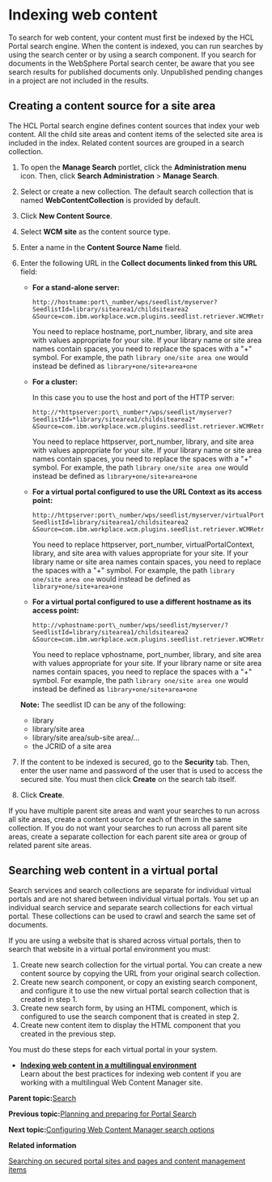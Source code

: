 # Indexing web content 

To search for web content, your content must first be indexed by the HCL Portal search engine. When the content is indexed, you can run searches by using the search center or by using a search component. If you search for documents in the WebSphere Portal search center, be aware that you see search results for published documents only. Unpublished pending changes in a project are not included in the results.

## Creating a content source for a site area

The HCL Portal search engine defines content sources that index your web content. All the child site areas and content items of the selected site area is included in the index. Related content sources are grouped in a search collection.

1.  To open the **Manage Search** portlet, click the **Administration menu** icon. Then, click **Search Administration** \> **Manage Search**.
2.  Select or create a new collection. The default search collection that is named **WebContentCollection** is provided by default.
3.  Click **New Content Source**.
4.  Select **WCM site** as the content source type.
5.  Enter a name in the **Content Source Name** field.
6.  Enter the following URL in the **Collect documents linked from this URL** field:

    -   **For a stand-alone server:**

        ```
        http://hostname:port\_number/wps/seedlist/myserver?SeedlistId=library/sitearea1/childsitearea2
        &Source=com.ibm.workplace.wcm.plugins.seedlist.retriever.WCMRetrieverFactory&Action=GetDocuments
        ```

        You need to replace hostname, port\_number, library, and site area with values appropriate for your site. If your library name or site area names contain spaces, you need to replace the spaces with a "+" symbol. For example, the path `library one/site area one` would instead be defined as `library+one/site+area+one`

    -   **For a cluster:**

        In this case you to use the host and port of the HTTP server:

        ```
        http://*httpserver:port\_number*/wps/seedlist/myserver?SeedlistId=*library/sitearea1/childsitearea2*
        &Source=com.ibm.workplace.wcm.plugins.seedlist.retriever.WCMRetrieverFactory&Action=GetDocuments
        ```

        You need to replace httpserver, port\_number, library, and site area with values appropriate for your site. If your library name or site area names contain spaces, you need to replace the spaces with a "+" symbol. For example, the path `library one/site area one` would instead be defined as `library+one/site+area+one`

    -   **For a virtual portal configured to use the URL Context as its access point:**

        ```
        http://httpserver:port\_number/wps/seedlist/myserver/virtualPortalContext?SeedlistId=library/sitearea1/childsitearea2
        &Source=com.ibm.workplace.wcm.plugins.seedlist.retriever.WCMRetrieverFactory&Action=GetDocuments
        ```

        You need to replace httpserver, port\_number, virtualPortalContext, library, and site area with values appropriate for your site. If your library name or site area names contain spaces, you need to replace the spaces with a "+" symbol. For example, the path `library one/site area one` would instead be defined as `library+one/site+area+one`

    -   **For a virtual portal configured to use a different hostname as its access point:**

        ```
        http://vphostname:port\_number/wps/seedlist/myserver/?SeedlistId=library/sitearea1/childsitearea2
        &Source=com.ibm.workplace.wcm.plugins.seedlist.retriever.WCMRetrieverFactory&Action=GetDocuments
        ```

        You need to replace vphostname, port\_number, library, and site area with values appropriate for your site. If your library name or site area names contain spaces, you need to replace the spaces with a "+" symbol. For example, the path `library one/site area one` would instead be defined as `library+one/site+area+one`

    **Note:** The seedlist ID can be any of the following:

    -   library
    -   library/site area
    -   library/site area/sub-site area/...
    -   the JCRID of a site area
7.  If the content to be indexed is secured, go to the **Security** tab. Then, enter the user name and password of the user that is used to access the secured site. You must then click **Create** on the search tab itself.
8.  Click **Create**.

If you have multiple parent site areas and want your searches to run across all site areas, create a content source for each of them in the same collection. If you do not want your searches to run across all parent site areas, create a separate collection for each parent site area or group of related parent site areas.

## Searching web content in a virtual portal

Search services and search collections are separate for individual virtual portals and are not shared between individual virtual portals. You set up an individual search service and separate search collections for each virtual portal. These collections can be used to crawl and search the same set of documents.

If you are using a website that is shared across virtual portals, then to search that website in a virtual portal environment you must:

1.  Create new search collection for the virtual portal. You can create a new content source by copying the URL from your original search collection.
2.  Create new search component, or copy an existing search component, and configure it to use the new virtual portal search collection that is created in step 1.
3.  Create new search form, by using an HTML component, which is configured to use the search component that is created in step 2.
4.  Create new content item to display the HTML component that you created in the previous step.

You must do these steps for each virtual portal in your system.

-   **[Indexing web content in a multilingual environment ](../wcm/wcm_dev_search_portal_multi.md)**  
Learn about the best practices for indexing web content if you are working with a multilingual Web Content Manager site.

**Parent topic:**[Search ](../wcm/wcm_dev_search.md)

**Previous topic:**[Planning and preparing for Portal Search ](../admin-system/srcbfrwrkgwtprtlsrch.md)

**Next topic:**[Configuring Web Content Manager search options ](../wcm/wcm_config_search.md)

**Related information**  


[Searching on secured portal sites and pages and content management items ](../admin-system/srtsrchscrprtlstepgs.md)


